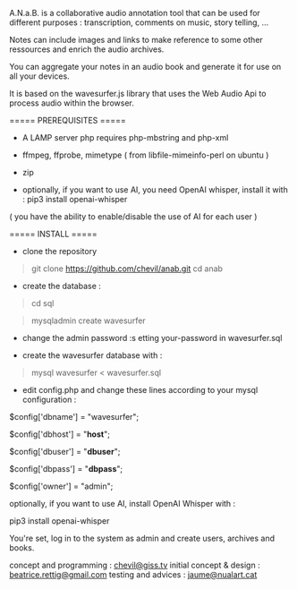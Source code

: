 A.N.a.B. is a collaborative audio annotation tool
that can be used for different purposes :
transcription, comments on music, story telling, ...

Notes can include images and links to make reference
to some other ressources and enrich the audio archives.

You can aggregate your notes in an audio book
and generate it for use on all your devices.

It is based on the wavesurfer.js library
that uses the Web Audio Api
to process audio within the browser.

===== PREREQUISITES =====

* A LAMP server
  php requires php-mbstring and php-xml

* ffmpeg, ffprobe, mimetype ( from libfile-mimeinfo-perl on ubuntu )

* zip

* optionally, if you want to use AI,
you need OpenAI whisper,
install it with :
pip3 install openai-whisper

( you have the ability to enable/disable the use of AI for each user )

===== INSTALL =====

* clone the repository

> git clone https://github.com/chevil/anab.git
> cd anab

* create the database :
> cd sql

> mysqladmin create wavesurfer

* change the admin password :s etting your-password in wavesurfer.sql

* create the wavesurfer database with :

> mysql wavesurfer < wavesurfer.sql

* edit config.php and change these lines according
to your mysql configuration :

$config['dbname'] = "wavesurfer";

$config['dbhost'] = "__host__";

$config['dbuser'] = "__dbuser__";

$config['dbpass'] = "__dbpass__";

$config['owner'] = "admin";

optionally, if you want to use AI,
install OpenAI Whisper with :

pip3 install openai-whisper

You're set, log in to the system as admin
and create users, archives and books.

concept and programming : chevil@giss.tv
initial concept & design : beatrice.rettig@gmail.com
testing and advices : jaume@nualart.cat
